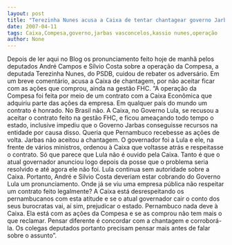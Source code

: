 ```yaml
---
layout: post
title: "Terezinha Nunes acusa a Caixa de tentar chantagear governo Jarbas com operação da Compesa"
date: 2007-04-11
tags: Caixa,Compesa,governo,jarbas vasconcelos,kassio nunes,operação
author: None
---
```

Depois de ler aqui no Blog os pronunciamento feito hoje de manhã pelos deputados André Campos e Sílvio Costa sobre a operação da Compesa, a deputada Terezinha Nunes, do PSDB, cuidou de rebater os adversário. Em um breve comentário, acusa a Caixa de chantagem, por não aceitar ficar com as ações que comprou, ainda na gestão FHC.
“A operação da Compesa foi feita por meio de um contrato com a Caixa Econômica que adquiriu parte das ações da empresa. Em qualquer país do mundo um contrato é honrado. No Brasil não. A Caixa, no Governo Lula, se recusou a aceitar o contrato feito na gestão FHC, e ficou ameaçando todo tempo o estado, inclusive impediu que o Governo Jarbas conseguisse recursos na entidade por causa disso. Queria que Pernambuco recebesse as ações de volta. Jarbas não aceitou a chantagem. 
O governador foi a Lula e ele, na frente de vários ministros, ordenou à Caixa que voltasse atrás e respeitasse o contrato. Só que parece que Lula não é ouvido pela Caixa. Tanto é que o atual governador anunciou logo depois da posse que o problema seria resolvido e até agora ele não foi. Lula continua sem autoridade sobre a Caixa. Portanto, André e Silvio Costa deveriam estar cobrando do Governo Lula um pronunciamento. Onde já se viu uma empresa pública não respeitar um contrato feito legalmente?
A Caixa está desrespeitando os pernambucanos com esta atitude e se o atual governador cair o conto dos seus burocratas vai, aí sim, prejudicar o estado. Pernambuco nada deve à Caixa. Ela está com as ações da Compesa e se as comprou não tem mais o que reclamar. Pensar diferente é concordar com a chantagem e corroborá-la. Os colegas deputados portanto precisam pensar mais antes de falar sobre o assunto”. 